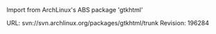 Import from ArchLinux's ABS package 'gtkhtml'

URL: svn://svn.archlinux.org/packages/gtkhtml/trunk
Revision: 196284
